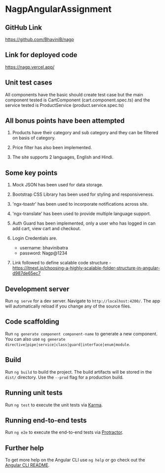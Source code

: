 # NagpAngularAssignment

## GitHub Link

https://github.com/BhaviniB/nagp

## Link for deployed code

https://nagp.vercel.app/

## Unit test cases

All components have the basic should create test case but the
main component tested is CartComponent (cart.component.spec.ts) and the service tested is ProductService (product.service.spec.ts)

## All bonus points have been attempted

1. Products have their category and sub category and they can be filtered on basis of category.

2. Price filter has also been implemented.

3. The site supports 2 languages, English and Hindi.

## Some key points

1. Mock JSON has been used for data storage.

2. Bootstrap CSS Library has been used for styling and responsiveness.

3. 'ngx-toastr' has been used to incorporate notifications across site.

4. 'ngx-translate' has been used to provide multiple language support.

5. Auth Guard has been implemented, only a user who has logged in can add cart, view cart and checkout.

6. Login Credentials are.

   * username: bhavinibatra
   * password: Nagp@1234

7. Link followed to define scalable code structure - https://itnext.io/choosing-a-highly-scalable-folder-structure-in-angular-d987de65ec7

## Development server

Run `ng serve` for a dev server. Navigate to `http://localhost:4200/`. The app will automatically reload if you change any of the source files.

## Code scaffolding

Run `ng generate component component-name` to generate a new component. You can also use `ng generate directive|pipe|service|class|guard|interface|enum|module`.

## Build

Run `ng build` to build the project. The build artifacts will be stored in the `dist/` directory. Use the `--prod` flag for a production build.

## Running unit tests

Run `ng test` to execute the unit tests via [Karma](https://karma-runner.github.io).

## Running end-to-end tests

Run `ng e2e` to execute the end-to-end tests via [Protractor](http://www.protractortest.org/).

## Further help

To get more help on the Angular CLI use `ng help` or go check out the [Angular CLI README](https://github.com/angular/angular-cli/blob/master/README.md).
